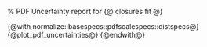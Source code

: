 % PDF Uncertainty report for {@ closures fit @}

{@with normalize::basespecs::pdfscalespecs::distspecs@}
{@plot_pdf_uncertainties@}
{@endwith@}
